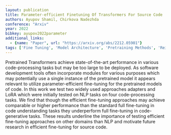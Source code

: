 ```yaml
---
layout: publication
title: Parameter-efficient Finetuning Of Transformers For Source Code
authors: Ayupov Shamil, Chirkova Nadezhda
conference: "Arxiv"
year: 2022
bibkey: ayupov2022parameter
additional_links:
  - {name: "Paper", url: "https://arxiv.org/abs/2212.05901"}
tags: ['Fine Tuning', 'Model Architecture', 'Pretraining Methods', 'Reinforcement Learning', 'Tools', 'Training Techniques', 'Transformer']
---
```

Pretrained Transformers achieve state-of-the-art performance in various code-processing tasks but may be too large to be deployed. As software development tools often incorporate modules for various purposes which may potentially use a single instance of the pretrained model it appears relevant to utilize parameter-efficient fine-tuning for the pretrained models of code. In this work we test two widely used approaches adapters and LoRA which were initially tested on NLP tasks on four code-processing tasks. We find that though the efficient fine-tuning approaches may achieve comparable or higher performance than the standard full fine-tuning in code understanding tasks they underperform full fine-tuning in code-generative tasks. These results underline the importance of testing efficient fine-tuning approaches on other domains than NLP and motivate future research in efficient fine-tuning for source code.
